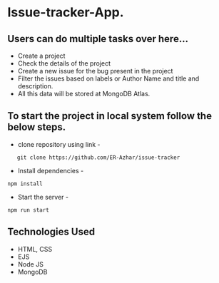 # Issue-tracker-App.


## Users can do multiple tasks over here...
* Create a project
* Check the details of the project
* Create a new issue for the bug present in the project
* Filter the issues based on labels or Author Name and title and description.
* All this data will be stored at MongoDB Atlas.

## To start the project in local system follow the below steps.
* clone repository using link - 
``` 
   git clone https://github.com/ER-Azhar/issue-tracker
```
* Install dependencies - 
```
npm install
```

* Start the server - 
```
npm run start
```


## Technologies Used
* HTML, CSS
* EJS
* Node JS
* MongoDB






